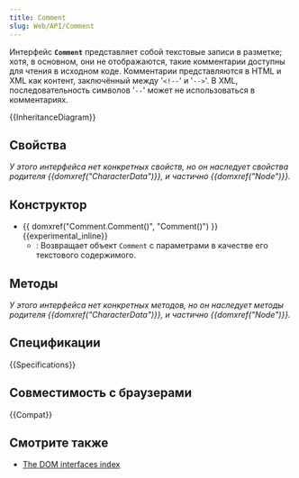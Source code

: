 ```yaml
---
title: Comment
slug: Web/API/Comment
---
```


Интерфейс **`Comment`** представляет собой текстовые записи в разметке; хотя, в основном, они не отображаются, такие комментарии доступны для чтения в исходном коде. Комментарии представляются в HTML и XML как контент, заключённый между '`<!--`' и '`-->`'. В XML, последовательность символов '`--`' может не использоваться в комментариях.

{{InheritanceDiagram}}

## Свойства

_У этого интерфейса нет конкретных свойств, но он наследует свойства родителя {{domxref("CharacterData")}}, и частично {{domxref("Node")}}._

## Конструктор

- {{ domxref("Comment.Comment()", "Comment()") }} {{experimental_inline}}
  - : Возвращает объект `Comment` с параметрами в качестве его текстового содержимого.

## Методы

_У этого интерфейса нет конкретных методов, но он наследует методы родителя {{domxref("CharacterData")}}, и частично {{domxref("Node")}}._

## Спецификации

{{Specifications}}

## Совместимость с браузерами

{{Compat}}

## Смотрите также

- [The DOM interfaces index](/ru/docs/Web/API/Document_Object_Model)
